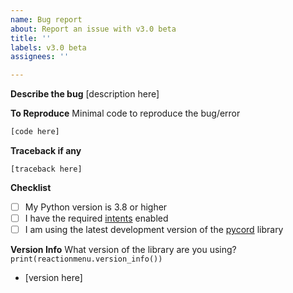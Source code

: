 ```yaml
---
name: Bug report
about: Report an issue with v3.0 beta
title: ''
labels: v3.0 beta
assignees: ''

---
```


**Describe the bug**
[description here]

**To Reproduce**
Minimal code to reproduce the bug/error
```py
[code here]
```

**Traceback if any**
```
[traceback here]
```

**Checklist**
- [ ] My Python version is 3.8 or higher
- [ ] I have the required [intents](https://github.com/Defxult/reactionmenu#intents) enabled
- [ ] I am using the latest development version of the [pycord](https://github.com/Pycord-Development/pycord) library

**Version Info**
What version of the library are you using? `print(reactionmenu.version_info())`
- [version here]
